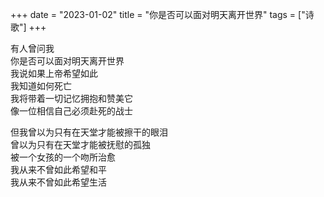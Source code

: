 +++ 
date = "2023-01-02"
title = "你是否可以面对明天离开世界"
tags = ["诗歌"]
+++

有人曾问我    
你是否可以面对明天离开世界    
我说如果上帝希望如此    
我知道如何死亡    
我将带着一切记忆拥抱和赞美它    
像一位相信自己必须赴死的战士    

但我曾以为只有在天堂才能被擦干的眼泪    
曾以为只有在天堂才能被抚慰的孤独    
被一个女孩的一个吻所治愈    
我从来不曾如此希望和平    
我从来不曾如此希望生活    